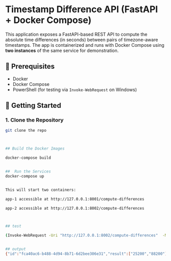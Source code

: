# Timestamp Difference API (FastAPI + Docker Compose)

This application exposes a FastAPI-based REST API to compute the absolute time differences (in seconds) between pairs of timezone-aware timestamps. The app is containerized and runs with Docker Compose using **two instances** of the same service for demonstration.

## 🐳 Prerequisites

- Docker
- Docker Compose
- PowerShell (for testing via `Invoke-WebRequest` on Windows)

## 🚀 Getting Started

### 1. Clone the Repository

```bash
git clone the repo



## Build the Docker Images

docker-compose build


##  Run the Services
docker-compose up


This will start two containers:

app-1 accessible at http://127.0.0.1:8001/compute-differences

app-2 accessible at http://127.0.0.1:8002/compute-differences



## test

(Invoke-WebRequest -Uri "http://127.0.0.1:8002/compute-differences"  -Method POST  -Headers @{"Content-Type"="text/plain"}  -Body "2`nSun 10 May 2015 13:54:36 -0700`nSun 10 May 2015 13:54:36 -0000`nSat 02 May 2015 19:54:36 +0530`nFri 01 May 2015 13:54:36 -0000").content


## output
{"id":"fca40ac6-b488-4d94-8b71-6d2bee306e31","result":["25200","88200"]}
